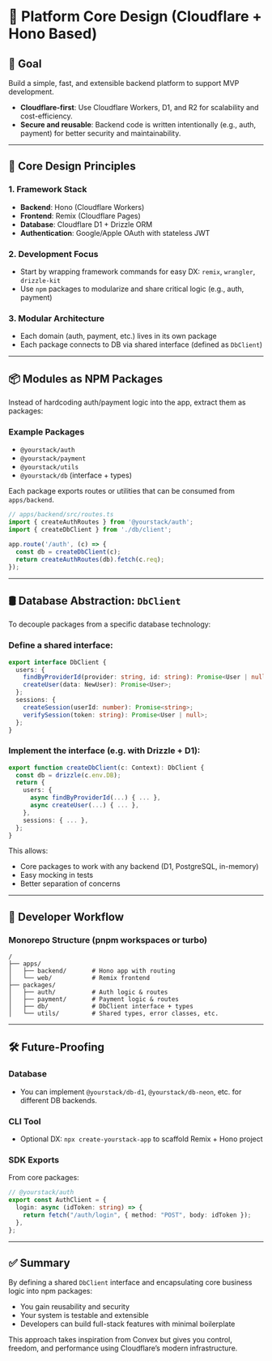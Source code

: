 # 🧱 Platform Core Design (Cloudflare + Hono Based)

## 🎯 Goal

Build a simple, fast, and extensible backend platform to support MVP development.

* **Cloudflare-first**: Use Cloudflare Workers, D1, and R2 for scalability and cost-efficiency.
* **Secure and reusable**: Backend code is written intentionally (e.g., auth, payment) for better security and maintainability.

---

## 🧠 Core Design Principles

### 1. **Framework Stack**

* **Backend**: Hono (Cloudflare Workers)
* **Frontend**: Remix (Cloudflare Pages)
* **Database**: Cloudflare D1 + Drizzle ORM
* **Authentication**: Google/Apple OAuth with stateless JWT

### 2. **Development Focus**

* Start by wrapping framework commands for easy DX: `remix`, `wrangler`, `drizzle-kit`
* Use `npm` packages to modularize and share critical logic (e.g., auth, payment)

### 3. **Modular Architecture**

* Each domain (auth, payment, etc.) lives in its own package
* Each package connects to DB via shared interface (defined as `DbClient`)

---

## 📦 Modules as NPM Packages

Instead of hardcoding auth/payment logic into the app, extract them as packages:

### Example Packages

* `@yourstack/auth`
* `@yourstack/payment`
* `@yourstack/utils`
* `@yourstack/db` (interface + types)

Each package exports routes or utilities that can be consumed from `apps/backend`.

```ts
// apps/backend/src/routes.ts
import { createAuthRoutes } from '@yourstack/auth';
import { createDbClient } from './db/client';

app.route('/auth', (c) => {
  const db = createDbClient(c);
  return createAuthRoutes(db).fetch(c.req);
});
```

---

## 🛢️ Database Abstraction: `DbClient`

To decouple packages from a specific database technology:

### Define a shared interface:

```ts
export interface DbClient {
  users: {
    findByProviderId(provider: string, id: string): Promise<User | null>;
    createUser(data: NewUser): Promise<User>;
  };
  sessions: {
    createSession(userId: number): Promise<string>;
    verifySession(token: string): Promise<User | null>;
  };
}
```

### Implement the interface (e.g. with Drizzle + D1):

```ts
export function createDbClient(c: Context): DbClient {
  const db = drizzle(c.env.DB);
  return {
    users: {
      async findByProviderId(...) { ... },
      async createUser(...) { ... },
    },
    sessions: { ... },
  };
}
```

This allows:

* Core packages to work with any backend (D1, PostgreSQL, in-memory)
* Easy mocking in tests
* Better separation of concerns

---

## 🧰 Developer Workflow

### Monorepo Structure (pnpm workspaces or turbo)

```
/
├── apps/
│   ├── backend/       # Hono app with routing
│   └── web/           # Remix frontend
├── packages/
│   ├── auth/          # Auth logic & routes
│   ├── payment/       # Payment logic & routes
│   ├── db/            # DbClient interface + types
│   └── utils/         # Shared types, error classes, etc.
```

---

## 🛠️ Future-Proofing

### Database

* You can implement `@yourstack/db-d1`, `@yourstack/db-neon`, etc. for different DB backends.

### CLI Tool

* Optional DX: `npx create-yourstack-app` to scaffold Remix + Hono project

### SDK Exports

From core packages:

```ts
// @yourstack/auth
export const AuthClient = {
  login: async (idToken: string) => {
    return fetch("/auth/login", { method: "POST", body: idToken });
  },
};
```

---

## ✅ Summary

By defining a shared `DbClient` interface and encapsulating core business logic into npm packages:

* You gain reusability and security
* Your system is testable and extensible
* Developers can build full-stack features with minimal boilerplate

This approach takes inspiration from Convex but gives you control, freedom, and performance using Cloudflare’s modern infrastructure.
